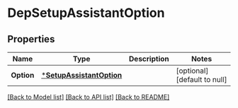 # DepSetupAssistantOption

## Properties
Name | Type | Description | Notes
------------ | ------------- | ------------- | -------------
**Option** | [***SetupAssistantOption**](SetupAssistantOption.md) |  | [optional] [default to null]

[[Back to Model list]](../README.md#documentation-for-models) [[Back to API list]](../README.md#documentation-for-api-endpoints) [[Back to README]](../README.md)

